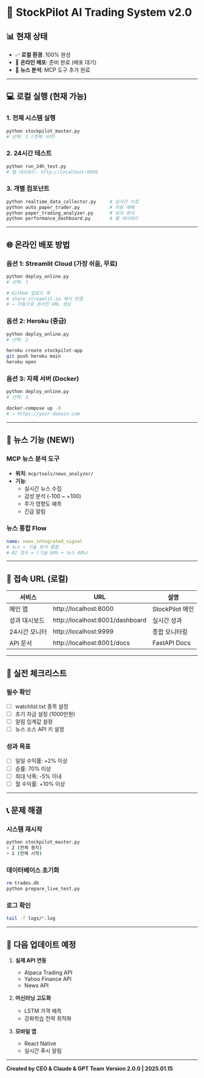 # 🚀 StockPilot AI Trading System v2.0

## 📊 현재 상태
- ✅ **로컬 환경**: 100% 완성
- 🔄 **온라인 배포**: 준비 완료 (배포 대기)
- 📰 **뉴스 분석**: MCP 도구 추가 완료

---

## 💻 로컬 실행 (현재 가능)

### 1. 전체 시스템 실행
```bash
python stockpilot_master.py
# 선택: 1 (전체 시작)
```

### 2. 24시간 테스트
```bash
python run_24h_test.py
# 웹 대시보드: http://localhost:9999
```

### 3. 개별 컴포넌트
```bash
python realtime_data_collector.py     # 실시간 수집
python auto_paper_trader.py           # 자동 매매
python paper_trading_analyzer.py      # 성과 분석
python performance_dashboard.py       # 웹 대시보드
```

---

## 🌐 온라인 배포 방법

### 옵션 1: Streamlit Cloud (가장 쉬움, 무료)
```bash
python deploy_online.py
# 선택: 1

# GitHub 업로드 후
# share.streamlit.io 에서 연결
# → 자동으로 온라인 URL 생성
```

### 옵션 2: Heroku (중급)
```bash
python deploy_online.py
# 선택: 2

heroku create stockpilot-app
git push heroku main
heroku open
```

### 옵션 3: 자체 서버 (Docker)
```bash
python deploy_online.py
# 선택: 3

docker-compose up -d
# → https://your-domain.com
```

---

## 📰 뉴스 기능 (NEW!)

### MCP 뉴스 분석 도구
- **위치**: `mcp/tools/news_analyzer/`
- **기능**:
  - 실시간 뉴스 수집
  - 감성 분석 (-100 ~ +100)
  - 주가 영향도 예측
  - 긴급 알림

### 뉴스 통합 Flow
```yaml
name: news_integrated_signal
# 뉴스 + 기술 분석 통합
# AI 점수 = (기술 60% + 뉴스 40%)
```

---

## 📱 접속 URL (로컬)

| 서비스 | URL | 설명 |
|--------|-----|------|
| 메인 앱 | http://localhost:8000 | StockPilot 메인 |
| 성과 대시보드 | http://localhost:8001/dashboard | 실시간 성과 |
| 24시간 모니터 | http://localhost:9999 | 종합 모니터링 |
| API 문서 | http://localhost:8001/docs | FastAPI Docs |

---

## 🎯 실전 체크리스트

### 필수 확인
- [ ] watchlist.txt 종목 설정
- [ ] 초기 자금 설정 (1000만원)
- [ ] 알림 임계값 설정
- [ ] 뉴스 소스 API 키 설정

### 성과 목표
- [ ] 일일 수익률: +2% 이상
- [ ] 승률: 70% 이상
- [ ] 최대 낙폭: -5% 이내
- [ ] 월 수익률: +10% 이상

---

## 📞 문제 해결

### 시스템 재시작
```bash
python stockpilot_master.py
> 2 (전체 중지)
> 1 (전체 시작)
```

### 데이터베이스 초기화
```bash
rm trades.db
python prepare_live_test.py
```

### 로그 확인
```bash
tail -f logs/*.log
```

---

## 🔄 다음 업데이트 예정

1. **실제 API 연동**
   - Alpaca Trading API
   - Yahoo Finance API
   - News API

2. **머신러닝 고도화**
   - LSTM 가격 예측
   - 강화학습 전략 최적화

3. **모바일 앱**
   - React Native
   - 실시간 푸시 알림

---

**Created by CEO & Claude & GPT Team**
**Version 2.0.0 | 2025.01.15**
